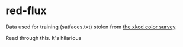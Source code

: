 # red-flux

Data used for training (satfaces.txt) stolen from [the xkcd color survey](https://blog.xkcd.com/2010/05/03/color-survey-results/).

Read through this. It's hilarious
